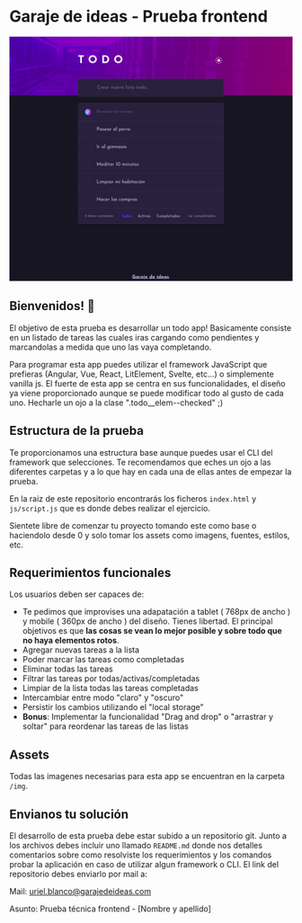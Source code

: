 # Garaje de ideas - Prueba frontend

![Design preview for the Todo app coding challenge](./diseño/diseño-1.png)

## Bienvenidos! 👋

El objetivo de esta prueba es desarrollar un todo app! Basicamente consiste en un listado de tareas las cuales iras cargando como pendientes y marcandolas a medida que uno las vaya completando.

Para programar esta app puedes utilizar el framework JavaScript que prefieras (Angular, Vue, React, LitElement, Svelte, etc...) o simplemente vanilla js. El fuerte de esta app se centra en sus funcionalidades, el diseño ya viene proporcionado aunque se puede modificar todo al gusto de cada uno. Hecharle un ojo a la clase ".todo__elem--checked" ;)

## Estructura de la prueba

Te proporcionamos una estructura base aunque puedes usar el CLI del framework que selecciones. Te recomendamos que eches un ojo a las diferentes carpetas y a lo que hay en cada una de ellas antes de empezar la prueba.

En la raiz de este repositorio encontrarás los ficheros `index.html` y `js/script.js` que es donde debes realizar el ejercicio.

Sientete libre de comenzar tu proyecto tomando este como base o haciendolo desde 0 y solo tomar los assets como imagens, fuentes, estilos, etc.

## Requerimientos funcionales

Los usuarios deben ser capaces de:

- Te pedimos que improvises una adapatación a tablet ( 768px de ancho ) y mobile ( 360px de ancho ) del diseño. Tienes libertad. El principal objetivos es que **las cosas se vean lo mejor posible y sobre todo que no haya elementos rotos**.
- Agregar nuevas tareas a la lista
- Poder marcar las tareas como completadas
- Eliminar todas las tareas 
- Filtrar las tareas por todas/activas/completadas
- Limpiar de la lista todas las tareas completadas
- Intercambiar entre modo "claro" y "oscuro"
- Persistir los cambios utilizando el "local storage"
- **Bonus**: Implementar la funcionalidad "Drag and drop" o "arrastrar y soltar" para reordenar las tareas de las listas

## Assets

Todas las imagenes necesarias para esta app se encuentran en la carpeta `/img`.

## Envianos tu solución

El desarrollo de esta prueba debe estar subido a un repositorio git. Junto a los archivos debes incluir uno llamado `README.md` donde nos detalles comentarios sobre como resolviste los requerimientos y los comandos probar la aplicación en caso de utilizar algun framework o CLI. El link del repositorio debes enviarlo por mail a:

Mail: uriel.blanco@garajedeideas.com

Asunto: Prueba técnica frontend - [Nombre y apellido]
